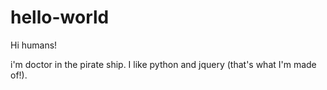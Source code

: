 # hello-world

Hi humans!

i'm doctor in the pirate ship.
I like python and jquery (that's what I'm made of!).
